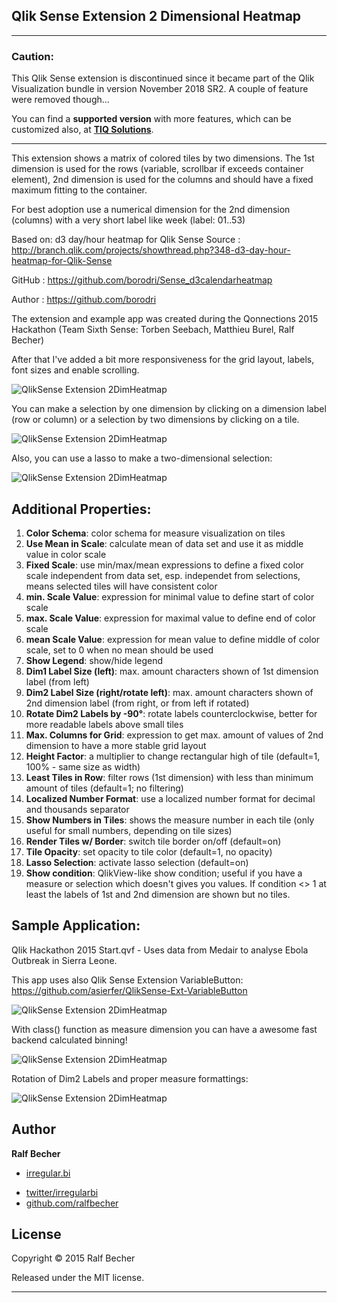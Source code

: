 ## Qlik Sense Extension 2 Dimensional Heatmap

***

### Caution:

This Qlik Sense extension is discontinued since it became part of the Qlik Visualization bundle in version November 2018 SR2. A couple of feature were removed though...

You can find a **supported version** with more features, which can be customized also, at [**TIQ Solutions**](https://www.tiq-solutions.de/en/products/qlik-extensions/).

***

This extension shows a matrix of colored tiles by two dimensions. The 1st dimension is used for the rows (variable, scrollbar if exceeds container element), 2nd dimension is used for the columns and should have a fixed maximum fitting to the container.

For best adoption use a numerical dimension for the 2nd dimension (columns) with a very short label like week (label: 01..53)

Based on: d3 day/hour heatmap for Qlik Sense
Source  : http://branch.qlik.com/projects/showthread.php?348-d3-day-hour-heatmap-for-Qlik-Sense

GitHub  : https://github.com/borodri/Sense_d3calendarheatmap

Author  : https://github.com/borodri

The extension and example app was created during the Qonnections 2015 Hackathon (Team Sixth Sense: Torben Seebach, Matthieu Burel, Ralf Becher)

After that I've added a bit more responsiveness for the grid layout, labels, font sizes and enable scrolling.

![QlikSense Extension 2DimHeatmap](Screenshot1.PNG)

You can make a selection by one dimension by clicking on a dimension label (row or column) or a selection by two dimensions by clicking on a tile.

![QlikSense Extension 2DimHeatmap](Screenshot2.PNG)

Also, you can use a lasso to make a two-dimensional selection:

![QlikSense Extension 2DimHeatmap](HeatmapSelection.gif)

## Additional Properties:

1. **Color Schema**: color schema for measure visualization on tiles
1. **Use Mean in Scale**: calculate mean of data set and use it as middle value in color scale
1. **Fixed Scale**: use min/max/mean expressions to define a fixed color scale independent from data set, esp. independet from selections, means selected tiles will have consistent color
1. **min. Scale Value**: expression for minimal value to define start of color scale
1. **max. Scale Value**: expression for maximal value to define end of color scale
1. **mean Scale Value**: expression for mean value to define middle of color scale, set to 0 when no mean should be used
1. **Show Legend**: show/hide legend
1. **Dim1 Label Size (left)**: max. amount characters shown of 1st dimension label (from left)
1. **Dim2 Label Size (right/rotate left)**: max. amount characters shown of 2nd dimension label (from right, or from left if rotated)
1. **Rotate Dim2 Labels by -90°**: rotate labels counterclockwise, better for more readable labels above small tiles
1. **Max. Columns for Grid**: expression to get max. amount of values of 2nd dimension to have a more stable grid layout
1. **Height Factor**: a multiplier to change rectangular high of tile (default=1, 100% - same size as width)
1. **Least Tiles in Row**: filter rows (1st dimension) with less than minimum amount of tiles (default=1; no filtering) 
1. **Localized Number Format**: use a localized number format for decimal and thousands separator
1. **Show Numbers in Tiles**: shows the measure number in each tile (only useful for small numbers, depending on tile sizes)
1. **Render Tiles w/ Border**: switch tile border on/off (default=on)
1. **Tile Opacity**: set opacity to tile color (default=1, no opacity)
1. **Lasso Selection**: activate lasso selection (default=on)
1. **Show condition**: QlikView-like show condition; useful if you have a measure or selection which doesn't gives you values. If condition <> 1 at least the labels of 1st and 2nd dimension are shown but no tiles.

## Sample Application:

Qlik Hackathon 2015 Start.qvf - Uses data from Medair to analyse Ebola Outbreak in Sierra Leone.

This app uses also Qlik Sense Extension VariableButton: https://github.com/asierfer/QlikSense-Ext-VariableButton

![QlikSense Extension 2DimHeatmap](Screenshot3.PNG)

With class() function as measure dimension you can have a awesome fast backend calculated binning!

![QlikSense Extension 2DimHeatmap](Screenshot4.PNG)

Rotation of Dim2 Labels and proper measure formattings:

![QlikSense Extension 2DimHeatmap](Screenshot5.PNG)

## Author

**Ralf Becher**

+ [irregular.bi](http://irregular.bi)
* [twitter/irregularbi](http://twitter.com/irregularbi)
* [github.com/ralfbecher](http://github.com/ralfbecher)

## License

Copyright © 2015 Ralf Becher

Released under the MIT license.

***